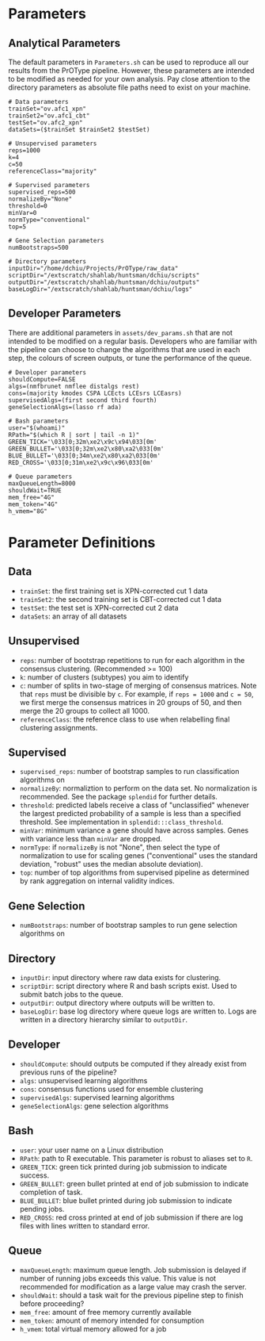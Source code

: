 # Parameters

## Analytical Parameters

The default parameters in `Parameters.sh` can be used to reproduce all our results from the PrOType pipeline. However, these parameters are intended to be modified as needed for your own analysis. Pay close attention to the directory parameters as absolute file paths need to exist on your machine.

```
# Data parameters
trainSet="ov.afc1_xpn"
trainSet2="ov.afc1_cbt"
testSet="ov.afc2_xpn"
dataSets=($trainSet $trainSet2 $testSet)

# Unsupervised parameters
reps=1000
k=4
c=50
referenceClass="majority"

# Supervised parameters
supervised_reps=500
normalizeBy="None"
threshold=0
minVar=0
normType="conventional"
top=5

# Gene Selection parameters
numBootstraps=500

# Directory parameters
inputDir="/home/dchiu/Projects/PrOType/raw_data"
scriptDir="/extscratch/shahlab/huntsman/dchiu/scripts"
outputDir="/extscratch/shahlab/huntsman/dchiu/outputs"
baseLogDir="/extscratch/shahlab/huntsman/dchiu/logs"
```

## Developer Parameters

There are additional parameters in `assets/dev_params.sh` that are not intended to be modified on a regular basis. Developers who are familiar with the pipeline can choose to change the algorithms that are used in each step, the colours of screen outputs, or tune the performance of the queue.

```
# Developer parameters
shouldCompute=FALSE
algs=(nmfbrunet nmflee distalgs rest)
cons=(majority kmodes CSPA LCEcts LCEsrs LCEasrs)
supervisedAlgs=(first second third fourth)
geneSelectionAlgs=(lasso rf ada)

# Bash parameters
user="$(whoami)"
RPath="$(which R | sort | tail -n 1)"
GREEN_TICK='\033[0;32m\xe2\x9c\x94\033[0m'
GREEN_BULLET='\033[0;32m\xe2\x80\xa2\033[0m'
BLUE_BULLET='\033[0;34m\xe2\x80\xa2\033[0m'
RED_CROSS='\033[0;31m\xe2\x9c\x96\033[0m'

# Queue parameters
maxQueueLength=8000
shouldWait=TRUE
mem_free="4G"
mem_token="4G"
h_vmem="8G"
```

# Parameter Definitions

## Data

- `trainSet`: the first training set is XPN-corrected cut 1 data
- `trainSet2`: the second training set is CBT-corrected cut 1 data
- `testSet`: the test set is XPN-corrected cut 2 data
- `dataSets`: an array of all datasets

## Unsupervised

- `reps`: number of bootstrap repetitions to run for each algorithm in the consensus clustering. (Recommended >= 100)
- `k`: number of clusters (subtypes) you aim to identify
- `c`: number of splits in two-stage of merging of consensus matrices. Note that `reps` must be divisible by `c`. For example, if `reps = 1000` and `c = 50`, we first merge the consensus matrices in 20 groups of 50, and then merge the 20 groups to collect all 1000.
- `referenceClass`: the reference class to use when relabelling final clustering assignments.

## Supervised
- `supervised_reps`: number of bootstrap samples to run classification algorithms on 
- `normalizeBy`: normaliztion to perform on the data set. No normalization is recommended. See the package `splendid` for further details.
- `threshold`: predicted labels receive a class of "unclassified" whenever the largest predicted probability of a sample is less than a specified threshold. See implementation in `splendid:::class_threshold`.
- `minVar`: minimum variance a gene should have across samples. Genes with variance less than `minVar` are dropped.
- `normType`: if `normalizeBy` is not "None", then select the type of normalization to use for scaling genes ("conventional" uses the standard deviation, "robust" uses the median absolute deviation).
- `top`: number of top algorithms from supervised pipeline as determined by rank aggregation on internal validity indices.

## Gene Selection
- `numBootstraps`: number of bootstrap samples to run gene selection algorithms on

## Directory
- `inputDir`: input directory where raw data exists for clustering.
- `scriptDir`: script directory where R and bash scripts exist. Used to submit batch jobs to the queue.
- `outputDir`: output directory where outputs will be written to.
- `baseLogDir`: base log directory where queue logs are written to. Logs are written in a directory hierarchy similar to `outputDir`.

## Developer
- `shouldCompute`: should outputs be computed if they already exist from previous runs of the pipeline?
- `algs`: unsupervised learning algorithms
- `cons`: consensus functions used for ensemble clustering
- `supervisedAlgs`: supervised learning algorithms
- `geneSelectionAlgs`: gene selection algorithms

## Bash
- `user`: your user name on a Linux distribution
- `RPath`: path to R executable. This parameter is robust to aliases set to `R`.
- `GREEN_TICK`: green tick printed during job submission to indicate success.
- `GREEN_BULLET`: green bullet printed at end of job submission to indicate completion of task.
- `BLUE_BULLET`: blue bullet printed during job submission to indicate pending jobs.
- `RED_CROSS`: red cross printed at end of job submission if there are log files with lines written to standard error.

## Queue
- `maxQueueLength`: maximum queue length. Job submission is delayed if number of running jobs exceeds this value. This value is not recommended for modification as a large value may crash the server.
- `shouldWait`: should a task wait for the previous pipeline step to finish before proceeding?
- `mem_free`: amount of free memory currently available
- `mem_token`: amount of memory intended for consumption
- `h_vmem`: total virtual memory allowed for a job
